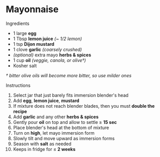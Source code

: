 # Mayonnaise

Ingredients

* 1 large **egg**
* 1 Tbsp **lemon juice** *(~ 1/2 lemon)*
* 1 tsp **Dijon mustard**
* 1 clove **garlic** *(coarsely crushed)*
* *(optional)* extra mayo **herbs & spices**
* 1 cup **oil** *(veggie, canola, or olive&dagger;)*
* Kosher salt

*&dagger; bitter olive oils will become more bitter, so use milder ones*

Instructions

1. Select jar that just barely fits immersion blender's head
1. Add **egg**, **lemon juice**, **mustard**
1. If mixture does not reach blender blades, then you must **double the recipe**
1. Add **garlic** and any other **herbs & spices**
1. Gently pour **oil** on top and allow to settle ≥ **15 sec**
1. Place blender's head at the bottom of mixture
1. Turn on **high**, let mayo immersion form
1. Slowly tilt and move upward as immersion forms
1. Season with **salt** as needed
1. Keeps in fridge for ≤ **2 weeks**
